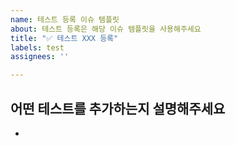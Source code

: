 ```yaml
---
name: 테스트 등록 이슈 템플릿
about: 테스트 등록은 해당 이슈 템플릿을 사용해주세요
title: "️✅ 테스트 XXX 등록"
labels: test
assignees: ''

---
```


## 어떤 테스트를 추가하는지 설명해주세요
- 

